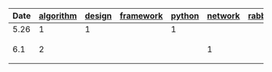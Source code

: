 |  Date   | [algorithm](algorithm)  | [design](design)  | [framework](framework)  | [python](python)  | [network](network)  | [rabbitmq](rabbitmq)  | [redis](redis)  |  [system](system)  |  [mysql](mysql)  |   [leetcode](https://leetcode-cn.com/)  | 
|  ----   |  ----   |  ----   |  ----   |  ----   |  ----   |  ----   |  ----   |  ----   |  ----   | ----   |
| 5.26    | 1 | 1 |  | 1 |  |  | 1 | 1 | 1 |  |
| 6.1    | 2 |  |  |  | 1 |  |  |  |  | [阵中的路径](https://leetcode-cn.com/problems/ju-zhen-zhong-de-lu-jing-lcof/) |